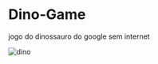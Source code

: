 
# Dino-Game
 jogo do dinossauro do google sem internet
 
 ![dino](https://user-images.githubusercontent.com/56852736/111230472-70f42780-85c6-11eb-9931-3cb0d6faa98d.png)
